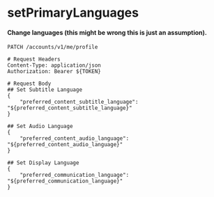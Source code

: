 setPrimaryLanguages
===========

#### Change languages (this might be wrong this is just an assumption).

```http
PATCH /accounts/v1/me/profile

# Request Headers
Content-Type: application/json
Authorization: Bearer ${TOKEN}

# Request Body
## Set Subtitle Language
{
    "preferred_content_subtitle_language": "${preferred_content_subtitle_language}"
}

## Set Audio Language
{
    "preferred_content_audio_language": "${preferred_content_audio_language}"
}

## Set Display Language
{
    "preferred_communication_language": "${preferred_communication_language}"
}
```
